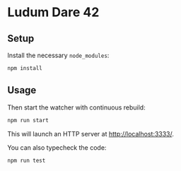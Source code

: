 Ludum Dare 42
=============

Setup
-----

Install the necessary `node_modules`:
```sh
npm install
```

Usage
-----

Then start the watcher with continuous rebuild:
```sh
npm run start
```
This will launch an HTTP server at <http://localhost:3333/>.

You can also typecheck the code:
```sh
npm run test
```
